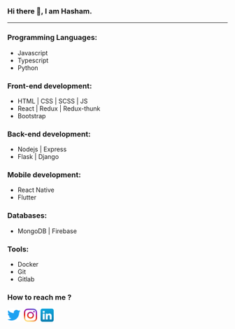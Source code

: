 ### Hi there 👋, I am Hasham.
<hr />

### Programming Languages:
- Javascript
- Typescript
- Python

### Front-end development:
- HTML | CSS | SCSS | JS
- React | Redux | Redux-thunk
- Bootstrap

### Back-end development:
- Nodejs | Express
- Flask | Django

### Mobile development:
- React Native
- Flutter

### Databases:
- MongoDB | Firebase

### Tools:
- Docker
- Git
- Gitlab

### How to reach me ?

[<img src="./icons/twitter_icon.png" width="30" height="30">](https://twitter.com/hashiinngg)&nbsp;
[<img src="./icons/ig_icon.png" width="30" height="30">](https://www.instagram.com/hashiinngg/)&nbsp;
[<img src="./icons/linkedin_icon.png" width="30" height="30">](https://www.linkedin.com/in/hashamk/)
